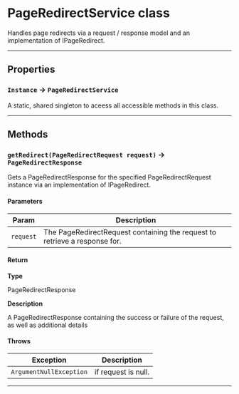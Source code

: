 # PageRedirectService class

Handles page redirects via a request / response model and an implementation of IPageRedirect.

---
## Properties

### `Instance` → `PageRedirectService`

A static, shared singleton to aceess all accessible methods in this class.

---
## Methods
### `getRedirect(PageRedirectRequest request)` → `PageRedirectResponse`

Gets a PageRedirectResponse for the specified PageRedirectRequest instance via an implementation of IPageRedirect.

#### Parameters
|Param|Description|
|-----|-----------|
|`request` |  The PageRedirectRequest containing the request to retrieve a response for. |

#### Return

**Type**

PageRedirectResponse

**Description**

A PageRedirectResponse containing the success or failure of the request, as well as additional details

#### Throws
|Exception|Description|
|---------|-----------|
|`ArgumentNullException` |  if request is null. |

---
